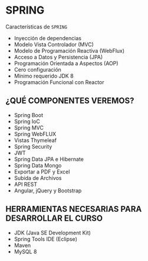 # SPRING

Características de `SPRING`

- Inyección de dependencias
- Modelo Vista Controlador (MVC)
- Modelo de Programación Reactiva (WebFlux)
- Acceso a Datos y Persistencia (JPA)
- Programación Orientada a Aspectos (AOP)
- Cero configuración
- Mínimo requerido JDK 8
- Programación Funcional con Reactor

## ¿QUÉ COMPONENTES VEREMOS?

- Spring Boot
- Spring IoC
- Spring MVC
- Spring WebFLUX
- Vistas Thymeleaf
- Spring Security
- JWT
- Spring Data JPA e Hibernate
- Spring Data Mongo
- Exportar a PDF y Excel
- Subida de Archivos
- API REST
- Angular, jQuery y Bootstrap

## HERRAMIENTAS NECESARIAS PARA DESARROLLAR EL CURSO

- JDK (Java SE Development Kit)
- Spring Tools IDE (Eclipse)
- Maven
- MySQL 8
